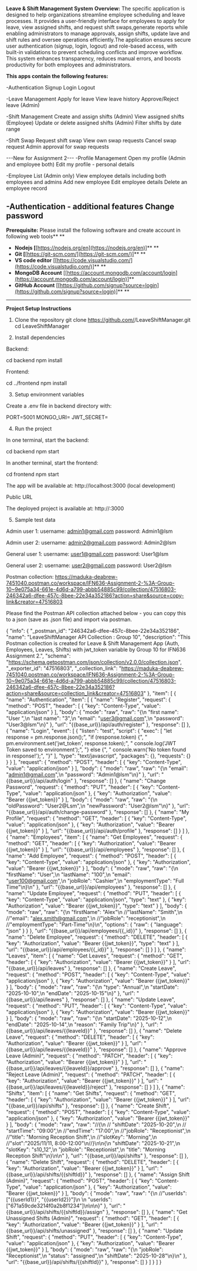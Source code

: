 **Leave & Shift Management System**
**Overview:** The specific application is designed to help organizations streamline employee scheduling and leave processes. It provides a user-friendly interface for employees to apply for leave, view assigned shifts, and request shift swaps,generate reports while enabling administrators to manage approvals, assign shifts, update lave and shift rules and oversee operations efficiently.The application ensures secure user authentication (signup, login, logout) and role-based access, with built-in validations to prevent scheduling conflicts and improve workflow. This system enhances transparency, reduces manual errors, and boosts productivity for both employees and administrators.

**This apps **contain** the following features:**

-Authentication 
Signup
Login
Logout


-Leave Management
Apply for leave
View leave history
Approve/Reject leave (Admin)

-Shift Management
Create and assign shifts (Admin)
View assigned shifts (Employee)
Update or delete assigned shifts (Admin)
Filter shifts by date range

-Shift Swap
Request shift swap
View own swap requests
Cancel swap request
Admin approval for swap requests

---New for Assignment 2---
-Profile Management
Open my profile (Admin and employee both)
Edit my profile - personal details

-Employee List (Admin only)
View employee details including both employees and admins 
Add new employee 
Edit employee details
Delete an employee record

-Authentication - additional features
Change password
---

**Prerequisite:** Please install the following software and create account in following web tools** **

* **Nodejs [**[https://nodejs.org/en](https://nodejs.org/en)]** **
* **Git [**[https://git-scm.com/](https://git-scm.com/)]** **
* **VS code editor** [[https://code.visualstudio.com/](https://code.visualstudio.com/)]** **
* **MongoDB Account** [[https://account.mongodb.com/account/login](https://account.mongodb.com/account/login)]** 
* **GitHub Account** [[https://github.com/signup?source=login](https://github.com/signup?source=login)]** **

---
**Project Setup Instructions**
1. Clone the repository
git clone https://github.com/<your-username>/LeaveShiftManager.git
cd LeaveShiftManager

2. Install dependencies

Backend:

cd backend
npm install


Frontend:

cd ../frontend
npm install

3. Setup environment variables

Create a .env file in backend directory with:

PORT=5001
MONGO_URI=<your-mongodb-uri>
JWT_SECRET=<your-secret-key>

4. Run the project

In one terminal, start the backend:

cd backend
npm start


In another terminal, start the frontend:

cd frontend
npm start


The app will be available at:
http://localhost:3000 (local development)

Public URL

The deployed project is available at:
http://<your-ec2-url>:3000

5. Sample test data

Admin user 1:
username: admin1@gmail.com
password: Admin1@lsm

Admin user 2:
username: admin2@gmail.com
password: Admin2@lsm

General user 1:
username: user1@gmail.com
password: User1@lsm


General user 2:
username: user2@gmail.com
password: User2@lsm

Postman collection: https://maduka-deabrew-7451040.postman.co/workspace/IFN636-Assignment-2-%3A-Group-10~9e075a34-661e-4d6d-a799-abbb54885c99/collection/47516803-246342a6-dfee-457c-8bee-22e34a352186?action=share&source=copy-link&creator=47516803



Please find the Postman API collection attached below - you can copy this to a json (save as .json file) and import via postman.


{
	"info": {
		"_postman_id": "246342a6-dfee-457c-8bee-22e34a352186",
		"name": "LeaveShiftManager API Collection : Group 10",
		"description": "This Postman collection is created for Leave & Shift Management App (Auth, Employees, Leaves, Shifts) with jwt_token variable by Group 10 for IFN636 Assignment 2.",
		"schema": "https://schema.getpostman.com/json/collection/v2.0.0/collection.json",
		"_exporter_id": "47516803",
		"_collection_link": "https://maduka-deabrew-7451040.postman.co/workspace/IFN636-Assignment-2-%3A-Group-10~9e075a34-661e-4d6d-a799-abbb54885c99/collection/47516803-246342a6-dfee-457c-8bee-22e34a352186?action=share&source=collection_link&creator=47516803"
	},
	"item": [
		{
			"name": "Authentication",
			"item": [
				{
					"name": "Register",
					"request": {
						"method": "POST",
						"header": [
							{
								"key": "Content-Type",
								"value": "application/json"
							}
						],
						"body": {
							"mode": "raw",
							"raw": "{\n  \"first name\": \"User \",\n  \"last name\": \"3\",\n  \"email\": \"user3@gmail.com\",\n  \"password\": \"User3@lsm\"\n}"
						},
						"url": "{{base_url}}/api/auth/register"
					},
					"response": []
				},
				{
					"name": "Login",
					"event": [
						{
							"listen": "test",
							"script": {
								"exec": [
									"let response = pm.response.json();",
									"if (response.token) {",
									"   pm.environment.set('jwt_token', response.token);",
									"   console.log('JWT Token saved to environment');",
									"} else {",
									"   console.warn('No token found in response!');",
									"}"
								],
								"type": "text/javascript",
								"packages": {},
								"requests": {}
							}
						}
					],
					"request": {
						"method": "POST",
						"header": [
							{
								"key": "Content-Type",
								"value": "application/json"
							}
						],
						"body": {
							"mode": "raw",
							"raw": "{\n  \"email\": \"admin1@gmail.com\",\n  \"password\": \"Admin1@lsm\"\n}"
						},
						"url": "{{base_url}}/api/auth/login"
					},
					"response": []
				},
				{
					"name": "Change Password",
					"request": {
						"method": "PUT",
						"header": [
							{
								"key": "Content-Type",
								"value": "application/json"
							},
							{
								"key": "Authorization",
								"value": "Bearer {{jwt_token}}"
							}
						],
						"body": {
							"mode": "raw",
							"raw": "{\n  \"oldPassword\": \"User2@Lsm\",\n  \"newPassword\": \"User2@lsm\"\n}"
						},
						"url": "{{base_url}}/api/auth/change-password"
					},
					"response": []
				},
				{
					"name": "My Profile",
					"request": {
						"method": "GET",
						"header": [
							{
								"key": "Content-Type",
								"value": "application/json"
							},
							{
								"key": "Authorization",
								"value": "Bearer {{jwt_token}}"
							}
						],
						"url": "{{base_url}}/api/auth/profile"
					},
					"response": []
				}
			]
		},
		{
			"name": "Employees",
			"item": [
				{
					"name": "Get Employees",
					"request": {
						"method": "GET",
						"header": [
							{
								"key": "Authorization",
								"value": "Bearer {{jwt_token}}"
							}
						],
						"url": "{{base_url}}/api/employees"
					},
					"response": []
				},
				{
					"name": "Add Employee",
					"request": {
						"method": "POST",
						"header": [
							{
								"key": "Content-Type",
								"value": "application/json"
							},
							{
								"key": "Authorization",
								"value": "Bearer {{jwt_token}}"
							}
						],
						"body": {
							"mode": "raw",
							"raw": "{\n  \"firstName\": \"User\",\n  \"lastName\": \"100\",\n  \"email\": \"user100@gmail.com\",\n  \"jobRole\": \"Cashier\",\n  \"employmentType\": \"Full Time\"\n}\n"
						},
						"url": "{{base_url}}/api/employees"
					},
					"response": []
				},
				{
					"name": "Update Employee",
					"request": {
						"method": "PUT",
						"header": [
							{
								"key": "Content-Type",
								"value": "application/json",
								"type": "text"
							},
							{
								"key": "Authorization",
								"value": "Bearer {{jwt_token}}",
								"type": "text"
							}
						],
						"body": {
							"mode": "raw",
							"raw": "{\n  \"firstName\": \"Alex\"\n  //\"lastName\": \"Smith\",\n  //\"email\": \"alex.smith@gmail.com\",\n  //\"jobRole\": \"receptionist\",\n  //\"employmentType\": \"Part-Time\"\n}\n",
							"options": {
								"raw": {
									"language": "json"
								}
							}
						},
						"url": "{{base_url}}/api/employees/{{_id}}"
					},
					"response": []
				},
				{
					"name": "Delete Employee",
					"request": {
						"method": "DELETE",
						"header": [
							{
								"key": "Authorization",
								"value": "Bearer {{jwt_token}}",
								"type": "text"
							}
						],
						"url": "{{base_url}}/api/employees/{{_id}}"
					},
					"response": []
				}
			]
		},
		{
			"name": "Leaves",
			"item": [
				{
					"name": "Get Leaves",
					"request": {
						"method": "GET",
						"header": [
							{
								"key": "Authorization",
								"value": "Bearer {{jwt_token}}"
							}
						],
						"url": "{{base_url}}/api/leaves"
					},
					"response": []
				},
				{
					"name": "Create Leave",
					"request": {
						"method": "POST",
						"header": [
							{
								"key": "Content-Type",
								"value": "application/json"
							},
							{
								"key": "Authorization",
								"value": "Bearer {{jwt_token}}"
							}
						],
						"body": {
							"mode": "raw",
							"raw": "{\n  \"type\": \"Annual\",\n  \"startDate\": \"2025-10-10\",\n  \"endDate\": \"2025-10-15\"\n}"
						},
						"url": "{{base_url}}/api/leaves"
					},
					"response": []
				},
				{
					"name": "Update Leave",
					"request": {
						"method": "PUT",
						"header": [
							{
								"key": "Content-Type",
								"value": "application/json"
							},
							{
								"key": "Authorization",
								"value": "Bearer {{jwt_token}}"
							}
						],
						"body": {
							"mode": "raw",
							"raw": "{\n  \"startDate\": \"2025-10-12\",\n  \"endDate\": \"2025-10-14\",\n  \"reason\": \"Family Trip\"\n}"
						},
						"url": "{{base_url}}/api/leaves/{{leaveId}}"
					},
					"response": []
				},
				{
					"name": "Delete Leave",
					"request": {
						"method": "DELETE",
						"header": [
							{
								"key": "Authorization",
								"value": "Bearer {{jwt_token}}"
							}
						],
						"url": "{{base_url}}/api/leaves/{{leaveId}}"
					},
					"response": []
				},
				{
					"name": "Approve Leave (Admin)",
					"request": {
						"method": "PATCH",
						"header": [
							{
								"key": "Authorization",
								"value": "Bearer {{jwt_token}}"
							}
						],
						"url": "{{base_url}}/api/leaves/{{leaveId}}/approve"
					},
					"response": []
				},
				{
					"name": "Reject Leave (Admin)",
					"request": {
						"method": "PATCH",
						"header": [
							{
								"key": "Authorization",
								"value": "Bearer {{jwt_token}}"
							}
						],
						"url": "{{base_url}}/api/leaves/{{leaveId}}/reject"
					},
					"response": []
				}
			]
		},
		{
			"name": "Shifts",
			"item": [
				{
					"name": "Get Shifts",
					"request": {
						"method": "GET",
						"header": [
							{
								"key": "Authorization",
								"value": "Bearer {{jwt_token}}"
							}
						],
						"url": "{{base_url}}/api/shifts"
					},
					"response": []
				},
				{
					"name": "Create Shift",
					"request": {
						"method": "POST",
						"header": [
							{
								"key": "Content-Type",
								"value": "application/json"
							},
							{
								"key": "Authorization",
								"value": "Bearer {{jwt_token}}"
							}
						],
						"body": {
							"mode": "raw",
							"raw": "//{\n // \"shiftDate\": \"2025-10-20\",\n // \"startTime\": \"09:00\",\n  //\"endTime\": \"17:00\",\n  //\"jobRole\": \"Receptionist\",\n  //\"title\": \"Morning Reception Shift\",\n  //\"slotKey\": \"Morning\",\n  //\"slot\":\"2025/11/11, 8:00-12:00\"\n//}\n\n{\n  \"shiftDate\": \"2025-10-21\",\n  \"slotKey\": \"s10_12\",\n  \"jobRole\": \"Receptionist\",\n  \"title\": \"Morning Reception Shift\"\n}\n\n"
						},
						"url": "{{base_url}}/api/shifts"
					},
					"response": []
				},
				{
					"name": "Delete Shift",
					"request": {
						"method": "DELETE",
						"header": [
							{
								"key": "Authorization",
								"value": "Bearer {{jwt_token}}"
							}
						],
						"url": "{{base_url}}/api/shifts/{{shiftId}}"
					},
					"response": []
				},
				{
					"name": "Assign Shift (Admin)",
					"request": {
						"method": "POST",
						"header": [
							{
								"key": "Content-Type",
								"value": "application/json"
							},
							{
								"key": "Authorization",
								"value": "Bearer {{jwt_token}}"
							}
						],
						"body": {
							"mode": "raw",
							"raw": "{\n  //\"userIds\": [\"{{userId1}}\", \"{{userId2}}\"]\n  \n  \"userIds\": [\"671a59cde3214f0a2b8f1234\"]\n\n\n}"
						},
						"url": "{{base_url}}/api/shifts/{{shiftId}}/assign"
					},
					"response": []
				},
				{
					"name": "Get Unassigned Shifts (Admin)",
					"request": {
						"method": "GET",
						"header": [
							{
								"key": "Authorization",
								"value": "Bearer {{jwt_token}}"
							}
						],
						"url": "{{base_url}}/api/shifts/unassigned"
					},
					"response": []
				},
				{
					"name": "Update Shift",
					"request": {
						"method": "PUT",
						"header": [
							{
								"key": "Content-Type",
								"value": "application/json"
							},
							{
								"key": "Authorization",
								"value": "Bearer {{jwt_token}}"
							}
						],
						"body": {
							"mode": "raw",
							"raw": "{\n  \"jobRole\": \"Receptionist\",\n  \"status\": \"assigned\",\n  \"shiftDate\": \"2025-10-28\"\n}\n"
						},
						"url": "{{base_url}}/api/shifts/{{shiftId}}"
					},
					"response": []
				}
			]
		}
	]
}